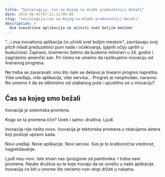 ```yaml
---
title: "Sociologija, čas sa kojeg su mladi preduzetnici bežali"
date: 2019-06-05T07:21:21+00:00
slug: "sociologija-cas-sa-kojeg-su-mladi-preduzetnici-bezali"
description: >
  Ova inovativna aplikacija će učiniti svet boljim mestom!
---
```


"...i ova inovativna aplikacija će učiniti svet boljim mestom", završavaju svoj _pitch_ mladi preduzetnici puni nade i očekivanja, sjajnih očiju uprtih u budućnost. Zapravo, licemerno želimo da budemo milioneri u 24. godini i zagrizemo američki san. Pri čemu ne umemo da razlikujemo inovaciju od lineranog progresa.

Ne treba se zavaravati: ono što nam se dešava je linearni progres napretka. Više uređaja, više aplikacija, više servisa... Progres je neophodan, naravno. No umemo li da se otklonimo od utabanog puta i upustimo se u inovaciju?

## Čas sa kojeg smo bežali

Inovacija je sistemska promena.

Koga se ta promena tiče? Uvek i samo: društva. Ljudi.

Inovacija nije nešto novo. Inovacija je tektonska promena u relacijama aktera koji postoje upravo sada.

Novi uređaji. Nove aplikacije. Novi servisi. Sve je to kratkoročna vrednost, nagomilavanje.

Ljudi nisu novi. Iste stvari nas (pro)gone od pamtiveka. I treba nam promena. Nauke društva su te koje moraju da se uvrežu u naše aplikacije. Inovacija će biti u onome što nećemo non-stop držati u rukama.
